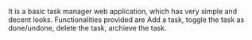 It is a basic task manager web application, which has very simple and decent looks. Functionalities provided are Add a task, toggle the task as done/undone, delete the task, archieve the task. 
